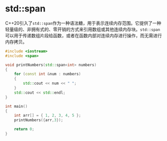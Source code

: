 # std::span

​	C++20引入了`std::span`作为一种语法糖，用于表示连续内存范围。它提供了一种轻量级的、非拥有式的、零开销的方式来引用数组或其他连续内存块。`std::span`可以用于传递数组片段给函数，或者在函数内部对连续内存进行操作，而无需进行内存拷贝。

```C++
#include <iostream>
#include <span>

void printNumbers(std::span<int> numbers) 
{
    for (const int &num : numbers) 
    {
        std::cout << num << " ";
    }
    std::cout << std::endl;
}

int main() 
{
    int arr[] = { 1, 2, 3, 4, 5 };
    printNumbers({arr,3});

    return 0;
}
```

